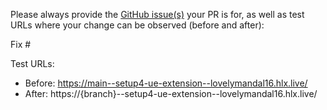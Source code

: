 Please always provide the [GitHub issue(s)](../issues) your PR is for, as well as test URLs where your change can be observed (before and after):

Fix #<gh-issue-id>

Test URLs:
- Before: https://main--setup4-ue-extension--lovelymandal16.hlx.live/
- After: https://{branch}--setup4-ue-extension--lovelymandal16.hlx.live/
